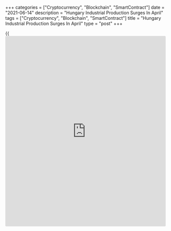 +++
categories = ["Cryptocurrency", "Blockchain", "SmartContract"]
date = "2021-06-14"
description = "Hungary Industrial Production Surges In April"
tags = ["Cryptocurrency", "Blockchain", "SmartContract"]
title = "Hungary Industrial Production Surges In April"
type = "post"
+++

{{<iframe id="large-banner" src="https://www.bounty.group/#slide=16.0" width="100%" height="600" scrolling="no" style="border: 0px solid rgb(216, 221, 230); border-radius: 3px;">}}

Hungary's industrial production surged in April, data from the Hungarian
Central Statistical Office showed on Monday.

Industrial production grew a working-day adjusted 59.2 percent year-on-
year in April.

The industrial production volume increased 58.8 percent yearly in April.

Manufacturing output grew 63.0 percent annually in April and energy
output gained 10.4 percent. Production of mining and quarrying declined
2.0 percent.

On a seasonally adjusted basis, industrial production rose 3.2 percent
in April, after a 0.1 percent rise in March.

For comments and feedback [contact](https://www.playgroundfx.com/contact/): editorial@rtt[news](https://www.letsplayfx.com/blog/forex-news-website/).com

[Economic News][1]

 **What parts of the world are seeing the best (and worst) economic
performances lately? Click[here][2] to check out our [Econ Scorecard][2]
and find out! See up-to-the-moment [ranking](https://www.playgroundfx.com/blog/crypto-exchange-ranking/)s for the best and worst
performers in [GDP][3], [unemployment rate][4], [inflation][2] and much
more.**

   1. www.rtt[news](https://www.letsplayfx.com/blog/forex-news-website/).com/Content/EconomicNews.aspx
   2. www.rtt[news](https://www.letsplayfx.com/blog/forex-news-website/).com/economic-scorecard/world-rank/CPI/highest-performance.aspx
   3. www.rtt[news](https://www.letsplayfx.com/blog/forex-news-website/).com/economic-scorecard/world-rank/GDP/highest-performance.aspx
   4. www.rtt[news](https://www.letsplayfx.com/blog/forex-news-website/).com/economic-scorecard/world-rank/unemployment-rate/lowest-performance.aspx